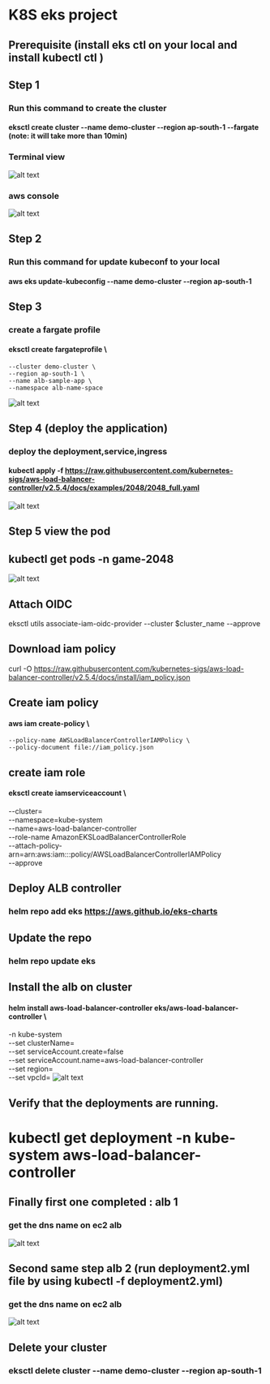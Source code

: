 # K8S eks project 
## Prerequisite  (install eks ctl on your local and install kubectl ctl )

## Step 1

### Run this command to create the cluster 

#### eksctl create cluster --name demo-cluster --region ap-south-1 --fargate (note: it will take more than 10min)
### Terminal view
![alt text](image.png)

### aws console
![alt text](image-1.png)

## Step 2

### Run this command for update kubeconf to your local

#### aws eks update-kubeconfig --name demo-cluster --region ap-south-1


## Step 3 

### create a fargate profile 

#### eksctl create fargateprofile \
    --cluster demo-cluster \
    --region ap-south-1 \
    --name alb-sample-app \
    --namespace alb-name-space
![alt text](image-2.png)


## Step 4 (deploy the application)

### deploy the deployment,service,ingress

#### kubectl apply -f https://raw.githubusercontent.com/kubernetes-sigs/aws-load-balancer-controller/v2.5.4/docs/examples/2048/2048_full.yaml

![alt text](image-3.png)


## Step 5 view the pod

##   kubectl get pods -n game-2048

![alt text](image-4.png)


## Attach OIDC

eksctl utils associate-iam-oidc-provider --cluster $cluster_name --approve


## Download iam policy 

curl -O https://raw.githubusercontent.com/kubernetes-sigs/aws-load-balancer-controller/v2.5.4/docs/install/iam_policy.json

## Create iam policy 

#### aws iam create-policy \
    --policy-name AWSLoadBalancerControllerIAMPolicy \
    --policy-document file://iam_policy.json


## create iam role

#### eksctl create iamserviceaccount \
  --cluster=<your-cluster-name> \
  --namespace=kube-system \
  --name=aws-load-balancer-controller \
  --role-name AmazonEKSLoadBalancerControllerRole \
  --attach-policy-arn=arn:aws:iam::<your-aws-account-id>:policy/AWSLoadBalancerControllerIAMPolicy \
  --approve


## Deploy ALB controller

### helm repo add eks https://aws.github.io/eks-charts

## Update the repo

### helm repo update eks



## Install the alb on cluster

#### helm install aws-load-balancer-controller eks/aws-load-balancer-controller \            
  -n kube-system \
  --set clusterName=<your-cluster-name> \
  --set serviceAccount.create=false \
  --set serviceAccount.name=aws-load-balancer-controller \
  --set region=<region> \
  --set vpcId=<your-vpc-id>
![alt text](image-6.png)


## Verify that the deployments are running.

# kubectl get deployment -n kube-system aws-load-balancer-controller




## Finally first one completed : alb 1
### get the dns name on ec2 alb 
![alt text](image-5.png)





## Second same step alb 2  (run deployment2.yml file by using kubectl -f deployment2.yml)
### get the dns name on ec2 alb
![alt text](image-7.png)





## Delete your cluster

### eksctl delete cluster --name demo-cluster --region ap-south-1

